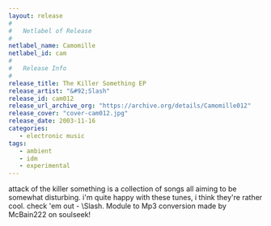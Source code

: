 ```yaml
---
layout: release
#
#   Netlabel of Release
#
netlabel_name: Camomille
netlabel_id: cam
#
#   Release Info
#
release_title: The Killer Something EP
release_artist: "&#92;Slash"
release_id: cam012
release_url_archive_org: "https://archive.org/details/Camomille012"
release_cover: "cover-cam012.jpg"
release_date: 2003-11-16
categories:
   - electronic music
tags:
   - ambient
   - idm
   - experimental
---
```

attack of the killer something is a collection of songs all aiming to be somewhat disturbing. i'm quite happy with these tunes, i think they're rather cool. check 'em out - \Slash. Module to Mp3 conversion made by McBain222 on soulseek!
